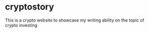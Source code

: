 # cryptostory
This is a crypto website to showcase my writing ability on the topic of crypto investing
